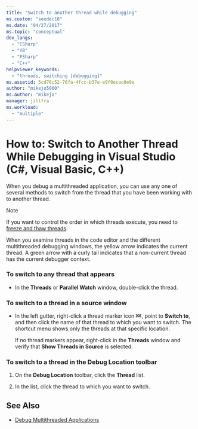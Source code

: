 ```yaml
---
title: "Switch to another thread while debugging"
ms.custom: "seodec18"
ms.date: "04/27/2017"
ms.topic: "conceptual"
dev_langs:
  - "CSharp"
  - "VB"
  - "FSharp"
  - "C++"
helpviewer_keywords:
  - "threads, switching [debugging]"
ms.assetid: 5cd76c52-76fa-4fcc-b37e-e9f0ecac0e9e
author: "mikejo5000"
ms.author: "mikejo"
manager: jillfra
ms.workload:
  - "multiple"
---
```

# How to: Switch to Another Thread While Debugging in Visual Studio (C#, Visual Basic, C++)
When you debug a multithreaded application, you can use any one of several methods to switch from the thread that you have been working with to another thread.

> [!NOTE]
> If you want to control the order in which threads execute, you need to [freeze and thaw threads](../debugger/get-started-debugging-multithreaded-apps.md).

When you examine threads in the code editor and the different multithreaded debugging windows, the yellow arrow indicates the current thread. A green arrow with a curly tail indicates that a non-current thread has the current debugger context.

### To switch to any thread that appears

-   In the **Threads** or **Parallel Watch** window, double-click the thread.

### To switch to a thread in a source window

-   In the left gutter, right-click a thread marker icon ![Thread Marker](../debugger/media/dbg-thread-marker.png "ThreadMarker"), point to **Switch to**, and then click the name of that thread to which you want to switch. The shortcut menu shows only the threads at that specific location.

     If no thread markers appear, right-click in the **Threads** window and verify that **Show Threads in Source** is selected.

### To switch to a thread in the Debug Location toolbar

1. On the **Debug Location** toolbar, click the **Thread** list.

2. In the list, click the thread to which you want to switch.

## See Also
- [Debug Multithreaded Applications](../debugger/debug-multithreaded-applications-in-visual-studio.md)
